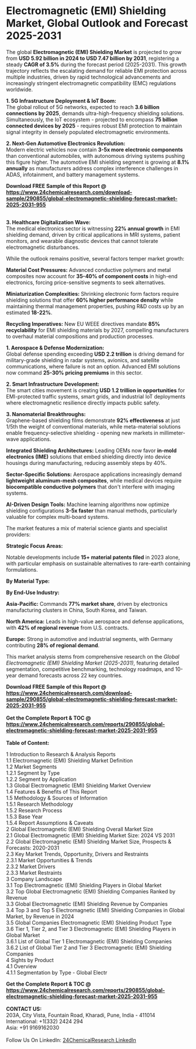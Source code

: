 <h1>Electromagnetic (EMI) Shielding Market, Global Outlook and Forecast 2025-2031</h1><p>The global <strong>Electromagnetic (EMI) Shielding Market</strong> is projected to grow from <strong>USD 5.92 billion in 2024 to USD 7.47 billion by 2031</strong>, registering a steady <strong>CAGR of 3.5%</strong> during the forecast period (2025-2031). This growth trajectory reflects the escalating demand for reliable EMI protection across multiple industries, driven by rapid technological advancements and increasingly stringent electromagnetic compatibility (EMC) regulations worldwide.</p><p><strong>1. 5G Infrastructure Deployment &amp; IoT Boom:</strong><br>
The global rollout of 5G networks, expected to reach <strong>3.6 billion connections by 2025</strong>, demands ultra-high-frequency shielding solutions. Simultaneously, the IoT ecosystem - projected to encompass <strong>75 billion connected devices by 2025</strong> - requires robust EMI protection to maintain signal integrity in densely populated electromagnetic environments.</p><p><strong>2. Next-Gen Automotive Electronics Revolution:</strong><br>
Modern electric vehicles now contain <strong>3-5x more electronic components</strong> than conventional automobiles, with autonomous driving systems pushing this figure higher. The automotive EMI shielding segment is growing at <strong>8.1% annually</strong> as manufacturers address complex interference challenges in ADAS, infotainment, and battery management systems.</p><div><b>Download FREE Sample of this Report @ 
            <a href="https://www.24chemicalresearch.com/download-sample/290855/global-electromagnetic-shielding-forecast-market-2025-2031-955">
            https://www.24chemicalresearch.com/download-sample/290855/global-electromagnetic-shielding-forecast-market-2025-2031-955</a></b></div><br><p><strong>3. Healthcare Digitalization Wave:</strong><br>
The medical electronics sector is witnessing <strong>22% annual growth</strong> in EMI shielding demand, driven by critical applications in MRI systems, patient monitors, and wearable diagnostic devices that cannot tolerate electromagnetic disturbances.</p><p>While the outlook remains positive, several factors temper market growth:</p><p><strong>Material Cost Pressures:</strong> Advanced conductive polymers and metal composites now account for <strong>35-40% of component costs</strong> in high-end electronics, forcing price-sensitive segments to seek alternatives.</p><p><strong>Miniaturization Complexities:</strong> Shrinking electronic form factors require shielding solutions that offer <strong>60% higher performance density</strong> while maintaining thermal management properties, pushing R&amp;D costs up by an estimated <strong>18-22%</strong>.</p><p><strong>Recycling Imperatives:</strong> New EU WEEE directives mandate <strong>85% recyclability</strong> for EMI shielding materials by 2027, compelling manufacturers to overhaul material compositions and production processes.</p><p><strong>1. Aerospace &amp; Defense Modernization:</strong><br>
Global defense spending exceeding <strong>USD 2.2 trillion</strong> is driving demand for military-grade shielding in radar systems, avionics, and satellite communications, where failure is not an option. Advanced EMI solutions now command <strong>25-30% pricing premiums</strong> in this sector.</p><p><strong>2. Smart Infrastructure Development:</strong><br>
The smart cities movement is creating <strong>USD 1.2 trillion in opportunities</strong> for EMI-protected traffic systems, smart grids, and industrial IoT deployments where electromagnetic resilience directly impacts public safety.</p><p><strong>3. Nanomaterial Breakthroughs:</strong><br>
Graphene-based shielding films demonstrate <strong>92% effectiveness</strong> at just 1/5th the weight of conventional materials, while meta-material solutions enable frequency-selective shielding - opening new markets in millimeter-wave applications.</p><p><strong>Integrated Shielding Architectures:</strong> Leading OEMs now favor <strong>in-mold electronics (IME)</strong> solutions that embed shielding directly into device housings during manufacturing, reducing assembly steps by 40%.</p><p><strong>Sector-Specific Solutions:</strong> Aerospace applications increasingly demand <strong>lightweight aluminum-mesh composites</strong>, while medical devices require <strong>biocompatible conductive polymers</strong> that don't interfere with imaging systems.</p><p><strong>AI-Driven Design Tools:</strong> Machine learning algorithms now optimize shielding configurations <strong>3-5x faster</strong> than manual methods, particularly valuable for complex multi-board systems.</p><p>The market features a mix of material science giants and specialist providers:</p><p><strong>Strategic Focus Areas:</strong></p><p>Notable developments include <strong>15+ material patents filed</strong> in 2023 alone, with particular emphasis on sustainable alternatives to rare-earth containing formulations.</p><p><strong>By Material Type:</strong></p><p><strong>By End-Use Industry:</strong></p><p><strong>Asia-Pacific:</strong> Commands <strong>77% market share</strong>, driven by electronics manufacturing clusters in China, South Korea, and Taiwan.</p><p><strong>North America:</strong> Leads in high-value aerospace and defense applications, with <strong>42% of regional revenue</strong> from U.S. contracts.</p><p><strong>Europe:</strong> Strong in automotive and industrial segments, with Germany contributing <strong>28% of regional demand</strong>.</p><p>This market analysis stems from comprehensive research on the <em>Global Electromagnetic (EMI) Shielding Market (2025-2031)</em>, featuring detailed segmentation, competitive benchmarking, technology roadmaps, and 10-year demand forecasts across 22 key countries.</p><div><b>Download FREE Sample of this Report @ 
            <a href="https://www.24chemicalresearch.com/download-sample/290855/global-electromagnetic-shielding-forecast-market-2025-2031-955">
            https://www.24chemicalresearch.com/download-sample/290855/global-electromagnetic-shielding-forecast-market-2025-2031-955</a></b></div><br><div><b>Get the Complete Report & TOC @ 
            <a href="https://www.24chemicalresearch.com/reports/290855/global-electromagnetic-shielding-forecast-market-2025-2031-955">
            https://www.24chemicalresearch.com/reports/290855/global-electromagnetic-shielding-forecast-market-2025-2031-955</a></b></div><br>
            <b>Table of Content:</b><p>1 Introduction to Research & Analysis Reports<br />
 1.1 Electromagnetic (EMI) Shielding Market Definition<br />
 1.2 Market Segments<br />
 1.2.1 Segment by Type<br />
 1.2.2 Segment by Application<br />
 1.3 Global Electromagnetic (EMI) Shielding Market Overview<br />
 1.4 Features & Benefits of This Report<br />
 1.5 Methodology & Sources of Information<br />
 1.5.1 Research Methodology<br />
 1.5.2 Research Process<br />
 1.5.3 Base Year<br />
 1.5.4 Report Assumptions & Caveats<br />
2 Global Electromagnetic (EMI) Shielding Overall Market Size<br />
 2.1 Global Electromagnetic (EMI) Shielding Market Size: 2024 VS 2031<br />
 2.2 Global Electromagnetic (EMI) Shielding Market Size, Prospects & Forecasts: 2020-2031<br />
 2.3 Key Market Trends, Opportunity, Drivers and Restraints<br />
 2.3.1 Market Opportunities & Trends<br />
 2.3.2 Market Drivers<br />
 2.3.3 Market Restraints<br />
3 Company Landscape<br />
 3.1 Top Electromagnetic (EMI) Shielding Players in Global Market<br />
 3.2 Top Global Electromagnetic (EMI) Shielding Companies Ranked by Revenue<br />
 3.3 Global Electromagnetic (EMI) Shielding Revenue by Companies<br />
 3.4 Top 3 and Top 5 Electromagnetic (EMI) Shielding Companies in Global Market, by Revenue in 2024<br />
 3.5 Global Companies Electromagnetic (EMI) Shielding Product Type<br />
 3.6 Tier 1, Tier 2, and Tier 3 Electromagnetic (EMI) Shielding Players in Global Market<br />
 3.6.1 List of Global Tier 1 Electromagnetic (EMI) Shielding Companies<br />
 3.6.2 List of Global Tier 2 and Tier 3 Electromagnetic (EMI) Shielding Companies<br />
4 Sights by Product<br />
 4.1 Overview<br />
 4.1.1 Segmentation by Type - Global Electr</p><div><b>Get the Complete Report & TOC @ 
            <a href="https://www.24chemicalresearch.com/reports/290855/global-electromagnetic-shielding-forecast-market-2025-2031-955">
            https://www.24chemicalresearch.com/reports/290855/global-electromagnetic-shielding-forecast-market-2025-2031-955</a></b></div><br><b>CONTACT US:</b><br>
            203A, City Vista, Fountain Road, Kharadi, Pune, India - 411014<br>
            International: +1(332) 2424 294<br>
            Asia: +91 9169162030 <br><br>
            Follow Us On LinkedIn: <a href="https://www.linkedin.com/company/24chemicalresearch/">24ChemicalResearch LinkedIn</a>